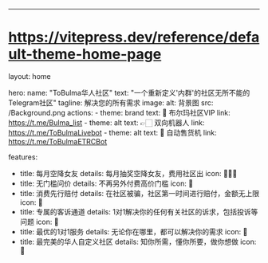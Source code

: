 ---
# https://vitepress.dev/reference/default-theme-home-page
layout: home

hero:
  name: "ToBulma华人社区"
  text: "一个重新定义'内群'的社区无所不能的Telegram社区"
  tagline: 解决您的所有需求
  image:
    alt: 背景图
    src: /Background.png
  actions:
    - theme: brand
      text: 📄 布尔玛社区VIP
      link: https://t.me/Bulma_list
    - theme: alt
      text: 👉🏻 双向机器人
      link: https://t.me/ToBulmaLivebot
    - theme: alt
      text: 🛒 自动售货机
      link: https://t.me/ToBulmaETRCBot

features:
  - title: 每月空降女友
    details: 每月抽奖空降女友，费用社区出
    icon: 👩🏻‍🦰
  - title: 无门槛问价
    details: 不再另外付费高价门槛
    icon: 🚪
  - title: 消费先行赔付
    details: 在社区被骗，社区第一时间进行赔付，金额无上限
    icon: 🏦
  - title: 专属的客诉通道
    details: 1对1解决你的任何有关社区的诉求，包括投诉等问题
    icon: 📩
  - title: 最优的1对1服务
    details: 无论你在哪里，都可以解决你的需求
    icon: 🎀
  - title: 最完美的华人自定义社区
    details: 知你所需，懂你所要，做你想做
    icon: 🎁
